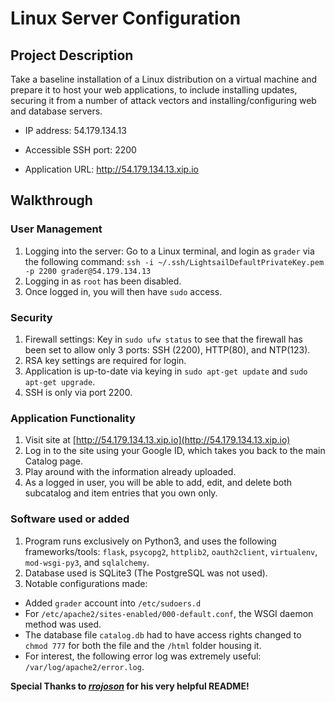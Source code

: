 # Linux Server Configuration

## Project Description

Take a baseline installation of a Linux distribution on a virtual machine and prepare it to host your web applications, to include installing updates, securing it from a number of attack vectors and installing/configuring web and database servers.

- IP address: 54.179.134.13

- Accessible SSH port: 2200

- Application URL: http://54.179.134.13.xip.io

## Walkthrough
### User Management 
1. Logging into the server: Go to a Linux terminal, and login as `grader` via the following command: `ssh -i ~/.ssh/LightsailDefaultPrivateKey.pem -p 2200 grader@54.179.134.13`
2. Logging in as `root` has been disabled.
3. Once logged in, you will then have `sudo` access.

### Security
1. Firewall settings: Key in `sudo ufw status` to see that the firewall has been set to allow only 3 ports: SSH (2200), HTTP(80), and NTP(123).
2. RSA key settings are required for login.
3. Application is up-to-date via keying in `sudo apt-get update` and `sudo apt-get upgrade`.
4. SSH is only via port 2200.

### Application Functionality
1. Visit site at [http://54.179.134.13.xip.io](http://54.179.134.13.xip.io)
2. Log in to the site using your Google ID, which takes you back to the main Catalog page.
3. Play around with the information already uploaded.
4. As a logged in user, you will be able to add, edit, and delete both subcatalog and item entries that you own only. 

### Software used or added
1. Program runs exclusively on Python3, and uses the following frameworks/tools: `flask`, `psycopg2`, `httplib2`, `oauth2client`, `virtualenv`, `mod-wsgi-py3`, and `sqlalchemy`.
2. Database used is SQLite3 (The PostgreSQL was not used).
3. Notable configurations made:
- Added `grader` account into `/etc/sudoers.d`
- For `/etc/apache2/sites-enabled/000-default.conf`, the WSGI daemon method was used. 
- The database file `catalog.db` had to have access rights changed to `chmod 777` for both the file and the `/html` folder housing it.
- For interest, the following error log was extremely useful: `/var/log/apache2/error.log`.

**Special Thanks to *[rrojoson](https://github.com/rrjoson/)* for his very helpful README!**
